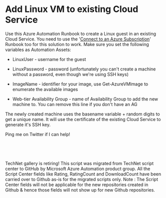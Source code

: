 ﻿Add Linux VM to existing Cloud Service
======================================

            

Use this Azure Automation Runbook to create a Linux guest in an existing Cloud Service. You need to use the '[Connect to an Azure Subscription](http://gallery.technet.microsoft.com/scriptcenter/Connect-to-an-Azure-f27a81bb)' Runbook
 too for this solution to work. Make sure you set the following variables as Automation Assets:


  *  LinuxUser - username for the guest 
  *  LinuxPassword - password (unfortunately you can't create a machine without a password, even though we're using SSH keys)

  *  ImageName - identifier for your image, use Get-AzureVMImage to enumerate the available images

  *  Web-tier Availability Group - name of Availability Group to add the new machine to. You can remove this line if you don't have an AG


The newly created machine uses the basename variable + random digits to get a unique name. It will use the certificate of the existing Cloud Service to generate it's SSH key.


Ping me on Twitter if I can help!


 

 



        
    
TechNet gallery is retiring! This script was migrated from TechNet script center to GitHub by Microsoft Azure Automation product group. All the Script Center fields like Rating, RatingCount and DownloadCount have been carried over to Github as-is for the migrated scripts only. Note : The Script Center fields will not be applicable for the new repositories created in Github & hence those fields will not show up for new Github repositories.

